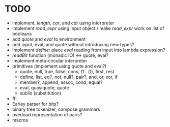 TODO
====

* implement, *length*, *car*, and *cdr* using interpreter
* implement *read_expr* using input object / make *read_expr* work on list of booleans
* add *quote* and *eval* to environment
* add input, eval, and quote without introducing new types?
* implement *define*: place *eval* reading from input into lambda expression?
* *readBit* function (monadic IO) <-> quote, eval?
* implement meta-circular interpreter
* primitives (implement using quote and eval?)
    * quote, null, true, false, cons, (1 . ()), first, rest
    * define, list, eq?, not, null?, pair?, and, or, xor, if
    * member?, append, assoc, cond, equal?
    * eval, quasiquote, quote
    * sublis (substitution)
* ffi
* Earley parser for bits?
* binary tree tokenizer, compose grammars
* overload representation of pairs?
* macros

